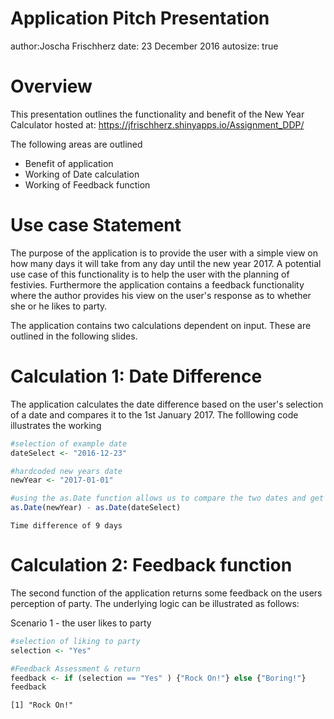 Application Pitch Presentation
========================================================
author:Joscha Frischherz
date: 23 December 2016
autosize: true

Overview
========================================================

This presentation outlines the functionality and benefit of the New Year Calculator hosted at: 
https://jfrischherz.shinyapps.io/Assignment_DDP/

The following areas are outlined
- Benefit of application
- Working of Date calculation
- Working of Feedback function

Use case Statement
========================================================

The purpose of the application is to provide the user with a simple view on how many days it will take from any day until the new year 2017.
A potential use case of this functionality is to help the user with the planning of festivies.
Furthermore the application contains a feedback functionality where the author provides his view on the user's response as to whether she or he likes to party.

The application contains two calculations dependent on input. These are outlined in the following slides.

Calculation 1: Date Difference
========================================================

The application calculates the date difference based on the user's selection of a date and compares it to the 1st January 2017.
The folllowing code illustrates the working

```r
#selection of example date
dateSelect <- "2016-12-23"

#hardcoded new years date
newYear <- "2017-01-01"

#using the as.Date function allows us to compare the two dates and get the difference
as.Date(newYear) - as.Date(dateSelect)
```

```
Time difference of 9 days
```


Calculation 2: Feedback function  
========================================================
The second function of the application returns some feedback on the users perception of party. The underlying logic can be illustrated as follows:

Scenario 1 - the user likes to party

```r
#selection of liking to party
selection <- "Yes"

#Feedback Assessment & return
feedback <- if (selection == "Yes" ) {"Rock On!"} else {"Boring!"}
feedback
```

```
[1] "Rock On!"
```

